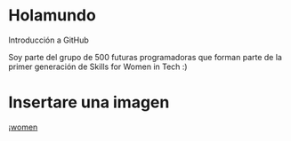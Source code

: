 # Holamundo
 Introducción a GitHub


Soy parte del grupo de 500 futuras programadoras que forman parte de la primer generación de Skills for Women in Tech :)

# Insertare una imagen

¡[women](Imagen/Copy-of-women-in-tech-homepage-1)
